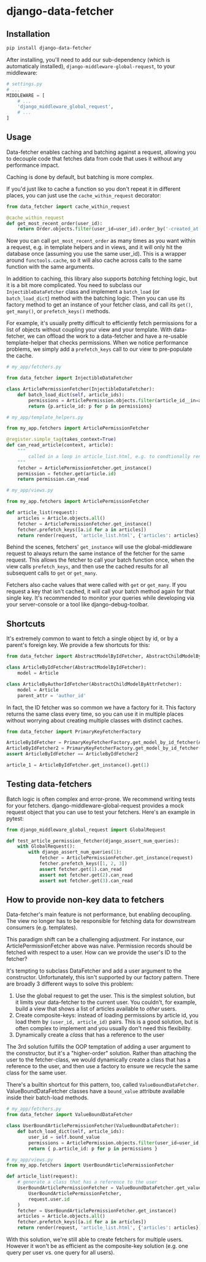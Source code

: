 # django-data-fetcher

## Installation

```bash
pip install django-data-fetcher
```

After installing, you'll need to add our sub-dependency (which is automaticaly installed), `django-middleware-global-request`, to your middleware:


```python
# settings.py 
# ...
MIDDLEWARE = [
    # ...
    'django_middleware_global_request',
    # ...
]


```

## Usage

Data-fetcher enables caching and batching against a request, allowing you to decouple code that fetches data from code that uses it without any performance impact.

Caching is done by default, but batching is more complex. 

If you'd just like to cache a function so you don't repeat it in different places, you can just use the `cache_within_request` decorator:

```python
from data_fetcher import cache_within_request

@cache_within_request
def get_most_recent_order(user_id):
    return Order.objects.filter(user_id=user_id).order_by('-created_at').first()
```

Now you can call `get_most_recent_order` as many times as you want within a request, e.g. in template helpers and in views, and it will only hit the database once (assuming you use the same user_id). This is a wrapper around `functools.cache`, so it will also cache across calls to the same function with the same arguments.

In addition to caching, this library also supports _batching_ fetching logic, but it is a bit more complicated. You need to subclass our `InjectibleDataFetcher` class and implement a `batch_load` (or `batch_load_dict`) method with the batching logic. Then you can use its factory method to get an instance of your fetcher class, and call its `get()`, `get_many()`, or `prefetch_keys()` methods. 

For example, it's usually pretty difficult to efficiently fetch permissions for a list of objects without coupling your view and your template. With data-fetcher, we can offload the work to a data-fetcher and have a re-usable template-helper that checks permissions. When we notice performance problems, we simply add a `prefetch_keys` call to our view to pre-populate the cache. 

```python
# my_app/fetchers.py

from data_fetcher import InjectibleDataFetcher

class ArticlePermissionFetcher(InjectibleDataFetcher):
    def batch_load_dict(self, article_ids):
        permissions = ArticlePermission.objects.filter(article_id__in=article_ids)
        return {p.article_id: p for p in permissions}

# my_app/template_helpers.py

from my_app.fetchers import ArticlePermissionFetcher

@register.simple_tag(takes_context=True)
def can_read_article(context, article):
    """
        called in a loop in article_list.html, e.g. to condtionally render a link
    """
    fetcher = ArticlePermissionFetcher.get_instance()
    permission = fetcher.get(article.id)
    return permission.can_read

# my_app/views.py

from my_app.fetchers import ArticlePermissionFetcher

def article_list(request):
    articles = Article.objects.all()
    fetcher = ArticlePermissionFetcher.get_instance()
    fetcher.prefetch_keys([a.id for a in articles])
    return render(request, 'article_list.html', {'articles': articles})

```  

Behind the scenes, fetchers' `get_instance` will use the global-middleware request to always return the same instance of the fetcher for the same request. This allows the fetcher to call your batch function once, when the view calls `prefetch_keys`, and then use the cached results for all subsequent calls to `get` or `get_many`. 

Fetchers also cache values that were called with `get` or `get_many`. If you request a key that isn't cached, it will call your batch method again for that single key. It's recommended to monitor your queries while developing via your server-console or a tool like django-debug-toolbar. 

## Shortcuts 

It's extremely common to want to fetch a single object by id, or by a parent's foreign key. We provide a few shortcuts for this:

```python
from data_fetcher import AbstractModelByIdFetcher, AbstractChildModelByAttrFetcher

class ArticleByIdFetcher(AbstractModelByIdFetcher):
    model = Article

class ArticleByAuthorIdFetcher(AbstractChildModelByAttrFetcher):
    model = Article
    parent_attr = 'author_id'

```

In fact, the ID fetcher was so common we have a factory for it. This factory returns the same class every time, so you can use it in multiple places without worrying about creating multiple classes with distinct caches. 

```python
from data_fetcher import PrimaryKeyFetcherFactory

ArticleByIdFetcher = PrimaryKeyFetcherFactory.get_model_by_id_fetcher(Article)
ArticleByIdFetcher2 = PrimaryKeyFetcherFactory.get_model_by_id_fetcher(Article)
assert ArticleByIdFetcher == ArticleByIdFetcher2

article_1 = ArticleByIdFetcher.get_instance().get(1)
```


## Testing data-fetchers

Batch logic is often complex and error-prone. We recommend writing tests for your fetchers. django-middleware-global-request provides a mock request object that you can use to test your fetchers. Here's an example in pytest:

```python
from django_middleware_global_request import GlobalRequest

def test_article_permission_fetcher(django_assert_num_queries):
    with GlobalRequest():
        with django_assert_num_queries(1):
            fetcher = ArticlePermissionFetcher.get_instance(request)
            fetcher.prefetch_keys([1, 2, 3])
            assert fetcher.get(1).can_read
            assert not fetcher.get(2).can_read
            assert not fetcher.get(3).can_read

```


## How to provide non-key data to fetchers

Data-fetcher's main feature is not performance, but enabling decoupling. The view no longer has to be responsible for fetching data for downstream consumers (e.g. templates).

This paradigm shift can be a challenging adjustment. For instance, our ArticlePermissionFetcher above was naïve. Permission records should be fetched with respect to a user. How can we provide the user's ID to the fetcher? 

It's tempting to subclass DataFetcher and add a user argument to the constructor. Unfortunately, this isn't supported by our factory pattern. There are broadly 3 different ways to solve this problem:

1. Use the global request to get the user. This is the simplest solution, but it limits your data-fetcher to the current user. You couldn't, for example, build a view that shows a list of articles available to _other_ users. 
2. Create composite-keys: instead of loading permissions by article id, you load them by `(user_id, article_id)` pairs. This is a good solution, but is often complex to implement and you usually don't need this flexibility. 
3. Dynamically create a _class_ that has a reference to the user

The 3rd solution fulfills the OOP temptation of adding a user argument to the constructor, but it's a "higher-order" solution. Rather than attaching the user to the fetcher-class, we would dynamically create a class that has a reference to the user, and then use a factory to ensure we recycle the same class for the same user. 

There's a builtin shortcut for this pattern, too, called `ValueBoundDataFetcher`. ValueBoundDataFetcher classes have a `bound_value` attribute available inside their batch-load methods. 


```python
# my_app/fetchers.py
from data_fetcher import ValueBoundDataFetcher

class UserBoundArticlePermissionFetcher(ValueBoundDataFetcher):
    def batch_load_dict(self, article_ids):
        user_id = self.bound_value
        permissions = ArticlePermission.objects.filter(user_id=user_id, article_id__in=article_ids)
        return { p.article_id: p for p in permissions }

# my_app/views.py
from my_app.fetchers import UserBoundArticlePermissionFetcher

def article_list(request):
    # generate a class that has a reference to the user
    UserBoundArticlePermissionFetcher = ValueBoundDataFetcher.get_value_bound_class(
        UserBoundArticlePermissionFetcher, 
        request.user.id
    )
    fetcher = UserBoundArticlePermissionFetcher.get_instance()
    articles = Article.objects.all()
    fetcher.prefetch_keys([a.id for a in articles])
    return render(request, 'article_list.html', {'articles': articles})

```

With this solution, we're still able to create fetchers for multiple users. However it won't be as efficient as the composite-key solution (e.g. one query per user vs. one query for all users).

